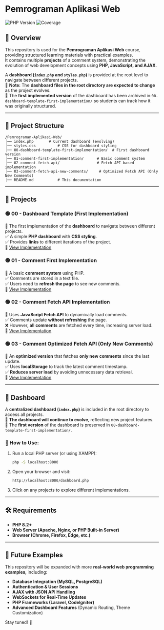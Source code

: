 # Pemrograman Aplikasi Web

![PHP Version](https://img.shields.io/badge/PHP-8.2-blue.svg) ![Coverage](https://img.shields.io/badge/coverage-100%25-brightgreen.svg)

## 📌 Overview
This repository is used for the **Pemrograman Aplikasi Web** course, providing structured learning materials with practical examples.  
It contains multiple **projects** of a comment system, demonstrating the evolution of web development concepts using **PHP, JavaScript, and AJAX**.

A **dashboard (`index.php` and `styles.php`)** is provided at the root level to navigate between different projects.  
🔹 **Note:** The **dashboard files in the root directory are expected to change** as the project evolves.  
🔹 The **first implemented version** of the dashboard has been archived in `00-dashboard-template-first-implementation/` so students can track how it was originally structured.

---

## 📂 Project Structure
```
/Pemrograman-Aplikasi-Web/
│── index.php       # Current dashboard (evolving)
│── styles.css          # CSS for dashboard styling
│── 00-dashboard-template-first-implementation/  # First dashboard version
│── 01-comment-first-implementation/      # Basic comment system
│── 02-comment-fetch-api/                 # Fetch API-based implementation
│── 03-comment-fetch-api-new-comments/     # Optimized Fetch API (Only New Comments)
│── README.md           # This documentation
```

---

## 🚀 Projects

### 🟢 **00 - Dashboard Template (First Implementation)**
📌 The first implementation of the **dashboard** to navigate between different projects.  
✅ A simple **PHP dashboard** with **CSS styling**.  
✅ Provides **links** to different iterations of the project.  
🔗 [View Implementation](00-dashboard-template-first-implementation/)

### 🟢 **01 - Comment First Implementation**
📌 A basic **comment system** using PHP.  
✅ Comments are stored in a text file.  
✅ Users need to **refresh the page** to see new comments.  
🔗 [View Implementation](01-comment-first-implementation/)

### 🟢 **02 - Comment Fetch API Implementation**
📌 Uses **JavaScript Fetch API** to dynamically load comments.  
✅ Comments update **without refreshing** the page.  
❌ However, **all comments** are fetched every time, increasing server load.  
🔗 [View Implementation](02-comment-fetch-api/)

### 🟢 **03 - Comment Optimized Fetch API (Only New Comments)**
📌 An **optimized version** that fetches **only new comments** since the last update.  
✅ Uses **localStorage** to track the latest comment timestamp.  
✅ **Reduces server load** by avoiding unnecessary data retrieval.  
🔗 [View Implementation](03-comment-fetch-api-new-comments/)

---

## 📌 Dashboard

A **centralized dashboard (`index.php`)** is included in the root directory to access all projects.  
🔹 **The dashboard will continue to evolve**, reflecting new project features.  
🔹 The **first version** of the dashboard is preserved in `00-dashboard-template-first-implementation/`.

### 🔹 How to Use:
1. Run a local PHP server (or using XAMPP):
   ```sh
   php -S localhost:8000
   ```
2. Open your browser and visit:
   ```sh
   http://localhost:8000/dashboard.php
   ```
3. Click on any projects to explore different implementations.

---

## 🛠 Requirements

- **PHP 8.2+**
- **Web Server (Apache, Nginx, or PHP Built-in Server)**
- **Browser (Chrome, Firefox, Edge, etc.)**

---

## 🎯 Future Examples
This repository will be expanded with more **real-world web programming examples**, including:
- **Database Integration (MySQL, PostgreSQL)**
- **Authentication & User Sessions**
- **AJAX with JSON API Handling**
- **WebSockets for Real-Time Updates**
- **PHP Frameworks (Laravel, CodeIgniter)**
- **Advanced Dashboard Features** (Dynamic Routing, Theme Customization)

Stay tuned! 🚀
